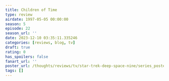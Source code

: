 ```yaml
---
title: Children of Time
type: review
airdate: 1997-05-05 00:00:00
season: 5
episode: 22
season_url: ''
date: 2023-12-10 03:35:11.335246
categories: [reviews, blog, tv]
draft: true
rating: 0
has_spoilers: false
fanart_url: ''
poster_url: /thoughts/reviews/tv/star-trek-deep-space-nine/series_poster.jpg
tags: []
---
```


